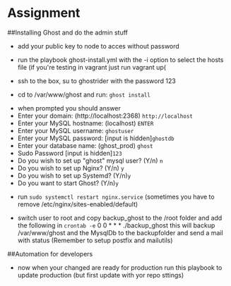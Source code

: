 # Assignment
##Installing Ghost and do the admin stuff

* add your public key to node to acces without password

* run the playbook ghost-install.yml with the -i option to select the hosts file
  (if you're testing in vagrant just run vagrant up(

* ssh to the box, su to ghostrider with the password 123

* cd to /var/www/ghost and run: `ghost install`
- when prompted you should answer
 - Enter your domain: (http://localhost:2368) `http://localhost`
 - Enter your MySQL hostname: (localhost) `ENTER`
 - Enter your MySQL username: `ghostuser`
 - Enter your MySQL password: [input is hidden]`ghostdb`
 - Enter your database name: (ghost_prod) `ghost`
 - Sudo Password [input is hidden]`123`
 - Do you wish to set up "ghost" mysql user? (Y/n) `n`
 - Do you wish to set up Nginx? (Y/n) `y`
 - Do you wish to set up Systemd? (Y/n)`y`
 - Do you want to start Ghost? (Y/n)`y`

* run `sudo systemctl restart nginx.service` (sometimes you have to remove /etc/nginx/sites-enabled/default)

* switch user to root and copy backup_ghost to the /root folder and add the following in `crontab -e`
  0 0 * * * ./backup_ghost
  this will backup /var/www/ghost and the MysqlDb to the backupfolder and send a mail with status
  (Remember to setup postfix and mailutils)

##Automation for developers

* now when your changed are ready for production run this playbook to update production (but first update with yor repo sttings)
